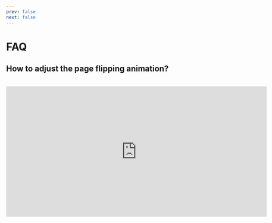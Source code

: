 ```yaml
---
prev: false
next: false
---
```

# FAQ
## How to adjust the page flipping animation?
<br>
<iframe width="700" height="350" src="https://www.youtube.com/embed/mBMHqwpR-es?si=_waIlui1IYSAVyfF" title="YouTube video player" frameborder="0" allow="accelerometer; autoplay; clipboard-write; encrypted-media; gyroscope; picture-in-picture; web-share" allowfullscreen></iframe>